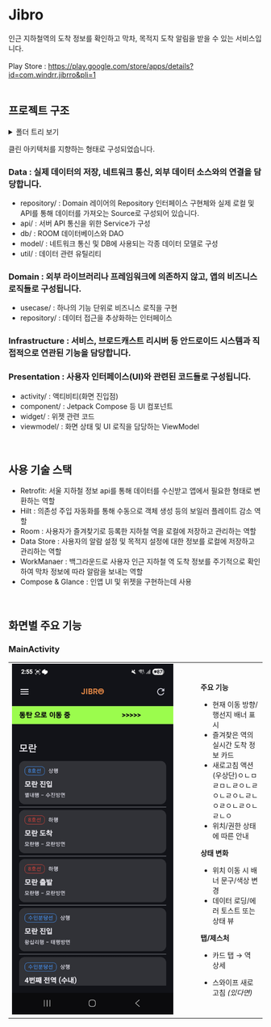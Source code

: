 # Jibro
인근 지하철역의 도착 정보를 확인하고 막차, 목적지 도착 알림을 받을 수 있는 서비스입니다.<br />
<br />
Play Store : https://play.google.com/store/apps/details?id=com.windrr.jibrro&pli=1
<br />
<br />
## 프로젝트 구조
<details>
<summary>폴더 트리 보기</summary>

```text
app/src/main/java/com/windrr/jibrro
├── data
│   ├── api
│   │   └── SubwayService.kt
│   ├── db
│   │   ├── SubwayDao.kt
│   │   └── SubwayDatabase.kt
│   ├── model
│   │   ├── AlarmInfo.kt
│   │   ├── CheckStation.kt
│   │   ├── Destination.kt
│   │   ├── ErrorMessage.kt
│   │   ├── RealtimeArrival.kt
│   │   ├── SubwayArrivalResponse.kt
│   │   ├── SubwayInfo.kt
│   │   └── SubwayStation.kt
│   ├── repository
│   │   ├── datasource
│   │   │   ├── StationDataSource.kt
│   │   │   ├── SubwayArrivalRemoteDataSource.kt
│   │   │   └── SubwayLocalDataSource.kt
│   │   ├── datasourceImpl
│   │   │   ├── SubwayArrivalRemoteDataSourceImpl.kt
│   │   │   └── SubwayLocalDataSourceImpl.kt
│   │   └── repositoryImpl
│   │       ├── AlarmRepositoryImpl.kt
│   │       ├── CheckStationRepositoryImpl.kt
│   │       ├── SettingsRepositoryImpl.kt
│   │       ├── StationRepositoryImpl.kt
│   │       └── SubwayRepositoryImpl.kt
│   └── util
│       ├── JibroWorker.kt
│       ├── Result.kt
│       ├── SettingDataStore.kt
│       └── SubwayInfo.kt
├── domain
│   ├── repository
│   │   ├── AlarmRepository.kt
│   │   ├── CheckStationRepository.kt
│   │   ├── SettingsRepository.kt
│   │   ├── StationRepository.kt
│   │   └── SubwayRepository.kt
│   └── usecase
│       ├── DeleteStationUseCase.kt
│       ├── GetCheckStationListUseCase.kt
│       ├── GetDestinationUseCase.kt
│       ├── GetLastTrainNotificationUseCase.kt
│       ├── GetStationListUseCase.kt
│       ├── GetSubwayArrivalDataUseCase.kt
│       ├── RegisterAlarmUseCase.kt
│       ├── SaveStationListUseCase.kt
│       ├── SetDestinationUseCase.kt
│       └── SetLastTrainNotificationUseCase.kt
├── infrastructure
│   ├── AppCore.kt
│   ├── BootReceiver.kt
│   ├── LocationForegroundService.kt
│   └── LocationHelper.kt
├── presentation
│   ├── activity
│   │   ├── LikeStationActivity.kt
│   │   ├── MainActivity.kt
│   │   ├── SettingsActivity.kt
│   │   ├── SplashActivity.kt
│   │   └── ui
│   │       └── theme
│   │           ├── Color.kt
│   │           ├── Theme.kt
│   │           └── Type.kt
│   ├── alarm
│   │   └── AlarmReceiver.kt
│   ├── component
│   │   ├── AlarmPermissionModal.kt
│   │   ├── BannerAdView.kt
│   │   ├── DestinationBanner.kt
│   │   └── LocationPermissionDialog.kt
│   ├── di
│   │   ├── DatabaseModule.kt
│   │   ├── LocalDataModule.kt
│   │   ├── LocationModule.kt
│   │   ├── NetworkModule.kt
│   │   ├── RemoteDataModule.kt
│   │   ├── RepositoryModule.kt
│   │   ├── StationModule.kt
│   │   └── UseCaseModule.kt
│   ├── ui
│   │   └── theme
│   │       ├── Color.kt
│   │       ├── Theme.kt
│   │       └── Type.kt
│   ├── viewmodel
│   │   ├── CheckStationViewModel.kt
│   │   ├── SettingsViewModel.kt
│   │   ├── StationViewModel.kt
│   │   └── SubwayArrivalDataViewModel.kt
│   └── widget
│       ├── ArrivalInfoWidget.kt
│       ├── ArrivalInfoWidgetReceiver.kt
│       └── action
│           └── RefreshAction.kt
└── util
    └── Action.kt
```
</details>

클린 아키텍처를 지향하는 형태로 구성되었습니다.

### Data : 실제 데이터의 저장, 네트워크 통신, 외부 데이터 소스와의 연결을 담당합니다.
  - repository/ : Domain 레이어의 Repository 인터페이스 구현체와 실제 로컬 및 API를 통해 데이터를 가져오는 Source로 구성되어 있습니다.
  - api/ : 서버 API 통신을 위한 Service가 구성
  - db/ : ROOM 데이터베이스와 DAO
  - model/ : 네트워크 통신 및 DB에 사용되는 각종 데이터 모델로 구성
  - util/ : 데이터 관련 유틸리티

### Domain : 외부 라이브러리나 프레임워크에 의존하지 않고, 앱의 비즈니스 로직들로 구성됩니다.
  - usecase/ : 하나의 기능 단위로 비즈니스 로직을 구현
  - repository/ : 데이터 접근을 추상화하는 인터페이스

### Infrastructure : 서비스, 브로드캐스트 리시버 등 안드로이드 시스템과 직접적으로 연관된 기능을 담당합니다.

### Presentation : 사용자 인터페이스(UI)와 관련된 코드들로 구성됩니다.
  - activity/ : 액티비티(화면 진입점)
  - component/ : Jetpack Compose 등 UI 컴포넌트
  - widget/ : 위젯 관련 코드
  - viewmodel/ : 화면 상태 및 UI 로직을 담당하는 ViewModel
<br />

## 사용 기술 스택
  - Retrofit: 서울 지하철 정보 api를 통해 데이터를 수신받고 앱에서 필요한 형태로 변환하는 역할
  - Hilt : 의존성 주입 자동화를 통해 수동으로 객체 생성 등의 보일러 플레이트 감소 역할
  - Room : 사용자가 즐겨찾기로 등록한 지하철 역을 로컬에 저장하고 관리하는 역할
  - Data Store : 사용자의 알람 설정 및 목적지 설정에 대한 정보를 로컬에 저장하고 관리하는 역할
  - WorkManaer : 백그라운드로 사용자 인근 지하철 역 도착 정보를 주기적으로 확인하여 막차 정보에 따라 알람을 보내는 역할
  - Compose & Glance : 인앱 UI 및 위젯을 구현하는데 사용
<br />

## 화면별 주요 기능
### MainActivity


<table>
  <tr>
    <td width="360">
      <img src="./screen_shot/main.jpeg" alt="MainActivity" width="320" />
    </td>
    <td>

**주요 기능**
- 현재 이동 방향/행선지 배너 표시
- 즐겨찾은 역의 실시간 도착 정보 카드
- 새로고침 액션(우상단)ㅇㄴㅁㄹㅁㄴㄹㅇㄴㄹㅇㄴㄹㅇㄴㄹㄴㅇㄹㅇㄴㄹㅇㄴㄹㄴㅇ
- 위치/권한 상태에 따른 안내

**상태 변화**
- 위치 이동 시 배너 문구/색상 변경
- 데이터 로딩/에러 토스트 또는 상태 뷰

**탭/제스처**
- 카드 탭 → 역 상세
- 스와이프 새로고침 *(있다면)*

    </td>
  </tr>
</table>
